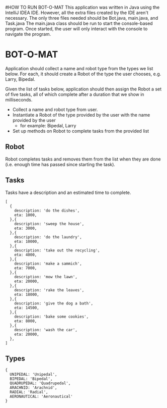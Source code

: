 #HOW TO RUN BOT-O-MAT
This application was written in Java using the IntelliJ IDEA IDE. However, all the extra files created by the IDE aren't necessary.
The only three files needed should be Bot.java, main.java, and Task.java
The main.java class should be run to start the console-based program. Once started, the user will only interact with the console to navigate the program.

# BOT-O-MAT
Application should collect a name and robot type from the types we list below. For each, it should create a Robot of the type the user chooses, e.g. Larry, Bipedal. 

Given the list of tasks below, application should then assign the Robot a set of five tasks, all of which complete after a duration that we show in milliseconds. 



- Collect a name and robot type from user.
- Instantiate a Robot of the type provided by the user with the name provided by the user
  - for example: Bipedal, Larry
- Set up methods on Robot to complete tasks from the provided list

## Robot
Robot completes tasks and removes them from the list when they are done (i.e. enough time has passed since starting the task).

## Tasks
Tasks have a description and an estimated time to complete.

```
[
  {
    description: 'do the dishes',
    eta: 1000,
  },{
    description: 'sweep the house',
    eta: 3000,
  },{
    description: 'do the laundry',
    eta: 10000,
  },{
    description: 'take out the recycling',
    eta: 4000,
  },{
    description: 'make a sammich',
    eta: 7000,
  },{
    description: 'mow the lawn',
    eta: 20000,
  },{
    description: 'rake the leaves',
    eta: 18000,
  },{
    description: 'give the dog a bath',
    eta: 14500,
  },{
    description: 'bake some cookies',
    eta: 8000,
  },{
    description: 'wash the car',
    eta: 20000,
  },
]
```

## Types
```
{ 
  UNIPEDAL: 'Unipedal',
  BIPEDAL: 'Bipedal',
  QUADRUPEDAL: 'Quadrupedal',
  ARACHNID: 'Arachnid',
  RADIAL: 'Radial',
  AERONAUTICAL: 'Aeronautical'
}
```